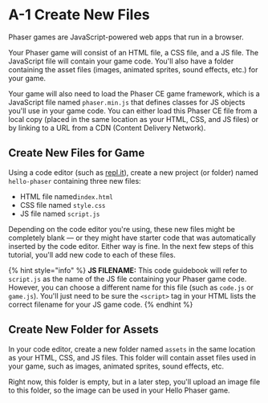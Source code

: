 # A-1 Create New Files

Phaser games are JavaScript-powered web apps that run in a browser.

Your Phaser game will consist of an HTML file, a CSS file, and a JS file. The JavaScript file will contain your game code. You'll also have a folder containing the asset files \(images, animated sprites, sound effects, etc.\) for your game.

Your game will also need to load the Phaser CE game framework, which is a JavaScript file named `phaser.min.js` that defines classes for JS objects you'll use in your game code. You can either load this Phaser CE file from a local copy \(placed in the same location as your HTML, CSS, and JS files\) or by linking to a URL from a CDN \(Content Delivery Network\).

## Create New Files for Game

Using a code editor \(such as [repl.it](https://repl.it/)\), create a new project \(or folder\) named `hello-phaser` containing three new files:

* HTML file named`index.html`
* CSS file named `style.css`
* JS file named `script.js`

Depending on the code editor you're using, these new files might be completely blank — or they might have starter code that was automatically inserted by the code editor. Either way is fine. In the next few steps of this tutorial, you'll add new code to each of these files.

{% hint style="info" %}
**JS FILENAME:**  This code guidebook will refer to `script.js` as the name of the JS file containing your Phaser game code. However, you can choose a different name for this file \(such as `code.js` or `game.js`\). You'll just need to be sure the `<script>` tag in your HTML lists the correct filename for your JS game code.
{% endhint %}

## Create New Folder for Assets

In your code editor, create a new folder named `assets` in the same location as your HTML, CSS, and JS files. This folder will contain asset files used in your game, such as images, animated sprites, sound effects, etc.

Right now, this folder is empty, but in a later step, you'll upload an image file to this folder, so the image can be used in your Hello Phaser game.

